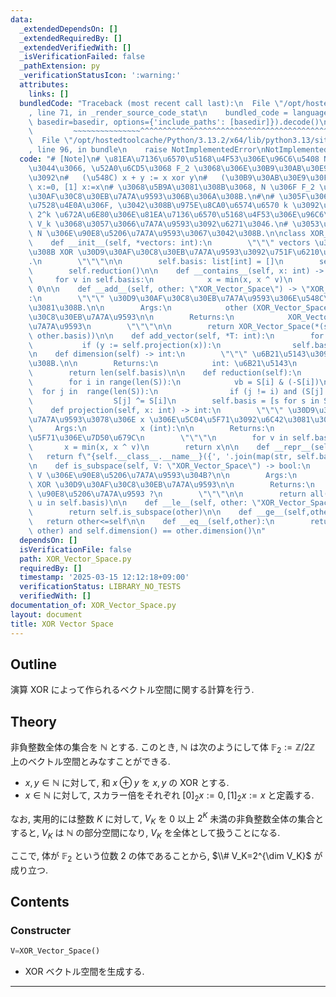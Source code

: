 ```yaml
---
data:
  _extendedDependsOn: []
  _extendedRequiredBy: []
  _extendedVerifiedWith: []
  _isVerificationFailed: false
  _pathExtension: py
  _verificationStatusIcon: ':warning:'
  attributes:
    links: []
  bundledCode: "Traceback (most recent call last):\n  File \"/opt/hostedtoolcache/Python/3.13.2/x64/lib/python3.13/site-packages/onlinejudge_verify/documentation/build.py\"\
    , line 71, in _render_source_code_stat\n    bundled_code = language.bundle(stat.path,\
    \ basedir=basedir, options={'include_paths': [basedir]}).decode()\n          \
    \         ~~~~~~~~~~~~~~~^^^^^^^^^^^^^^^^^^^^^^^^^^^^^^^^^^^^^^^^^^^^^^^^^^^^^^^^^^^^^^^^^^\n\
    \  File \"/opt/hostedtoolcache/Python/3.13.2/x64/lib/python3.13/site-packages/onlinejudge_verify/languages/python.py\"\
    , line 96, in bundle\n    raise NotImplementedError\nNotImplementedError\n"
  code: "# [Note]\n# \u81EA\u7136\u6570\u5168\u4F53\u306E\u96C6\u5408 N \u306B\u304A\
    \u3044\u3066, \u52A0\u6CD5\u3068 F_2 \u3068\u306E\u30B9\u30AB\u30E9\u30FC\u500D\
    \u3092\n#   (\u548C) x + y := x xor y\n#   (\u30B9\u30AB\u30E9\u30FC\u500D) [0]\
    \ x:=0, [1] x:=x\n# \u3068\u5B9A\u3081\u308B\u3068, N \u306F F_2 \u4E0A\u306E\u30D9\
    \u30AF\u30C8\u30EB\u7A7A\u9593\u306B\u306A\u308B.\n#\n# \u305F\u3060\u3057, \u5B9F\
    \u7528\u4E0A\u306F, \u3042\u308B\u975E\u8CA0\u6574\u6570 k \u3092\u7528\u3044\u3066\
    \ 2^k \u672A\u6E80\u306E\u81EA\u7136\u6570\u5168\u4F53\u306E\u96C6\u5408\u3092\
    \ V_k \u3068\u3057\u3066\u7A7A\u9593\u3092\u6271\u3046.\n# \u3053\u306E V_k \u306F\
    \ N \u306E\u90E8\u5206\u7A7A\u9593\u3067\u3042\u308B.\n\nclass XOR_Vector_Space:\n\
    \    def __init__(self, *vectors: int):\n        \"\"\" vectors \u304B\u3089\u306A\
    \u308B XOR \u30D9\u30AF\u30C8\u30EB\u7A7A\u9593\u3092\u751F\u6210\u3059\u308B\
    .\n        \"\"\"\n\n        self.basis: list[int] = []\n        self.add_vector(*vectors)\n\
    \        self.reduction()\n\n    def __contains__(self, x: int) -> bool:\n   \
    \     for v in self.basis:\n            x = min(x, x ^ v)\n        return x ==\
    \ 0\n\n    def __add__(self, other: \"XOR_Vector_Space\") -> \"XOR_Vector_Space\"\
    :\n        \"\"\" \u30D9\u30AF\u30C8\u30EB\u7A7A\u9593\u306E\u548C\u3092\u6C42\
    \u3081\u308B.\n\n        Args:\n            other (XOR_Vector_Space): \u30D9\u30AF\
    \u30C8\u30EB\u7A7A\u9593\n\n        Returns:\n            XOR_Vector_Space: \u548C\
    \u7A7A\u9593\n        \"\"\"\n\n        return XOR_Vector_Space(*(self.basis +\
    \ other.basis))\n\n    def add_vector(self, *T: int):\n        for x in T:\n \
    \           if (y := self.projection(x)):\n                self.basis.append(y)\n\
    \n    def dimension(self) -> int:\n        \"\"\" \u6B21\u5143\u3092\u6C42\u3081\
    \u308B.\n\n        Returns:\n            int: \u6B21\u5143\n        \"\"\"\n\n\
    \        return len(self.basis)\n\n    def reduction(self):\n        S = self.basis\n\
    \        for i in range(len(S)):\n            vb = S[i] & (-S[i])\n          \
    \  for j in  range(len(S)):\n                if (j != i) and (S[j] & vb):\n  \
    \                  S[j] ^= S[i]\n        self.basis = [s for s in S if s]\n\n\
    \    def projection(self, x: int) -> int:\n        \"\"\" \u30D9\u30AF\u30C8\u30EB\
    \u7A7A\u9593\u3078\u306E x \u306E\u5C04\u5F71\u3092\u6C42\u3081\u308B.\n\n   \
    \     Args:\n            x (int):\n\n        Returns:\n            int: \u5C04\
    \u5F71\u306E\u7D50\u679C\n        \"\"\"\n        for v in self.basis:\n     \
    \       x = min(x, x ^ v)\n        return x\n\n    def __repr__(self):\n     \
    \   return f\"{self.__class__.__name__}({', '.join(map(str, self.basis))})\"\n\
    \n    def is_subspace(self, V: \"XOR_Vector_Space\") -> bool:\n        \"\"\"\
    \ V \u306E\u90E8\u5206\u7A7A\u9593\u304B?\n\n        Args:\n            V (XOR_Vector_Space):\
    \ XOR \u30D9\u30AF\u30C8\u30EB\u7A7A\u9593\n\n        Returns:\n            bool:\
    \ \u90E8\u5206\u7A7A\u9593 ?\n        \"\"\"\n\n        return all(u in V for\
    \ u in self.basis)\n\n    def __le__(self, other: \"XOR_Vector_Space\") -> bool:\n\
    \        return self.is_subspace(other)\n\n    def __ge__(self,other):\n     \
    \   return other<=self\n\n    def __eq__(self,other):\n        return (self <=\
    \ other) and self.dimension() == other.dimension()\n"
  dependsOn: []
  isVerificationFile: false
  path: XOR_Vector_Space.py
  requiredBy: []
  timestamp: '2025-03-15 12:12:18+09:00'
  verificationStatus: LIBRARY_NO_TESTS
  verifiedWith: []
documentation_of: XOR_Vector_Space.py
layout: document
title: XOR Vector Space
---
```


## Outline

演算 XOR によって作られるベクトル空間に関する計算を行う.

## Theory

非負整数全体の集合を $\mathbb{N}$ とする. このとき, $\mathbb{N}$ は次のようにして体 $\mathbb{F}_2:=\mathbb{Z}/2\mathbb{Z}$ 上のベクトル空間とみなすことができる.

* $x,y \in \mathbb{N}$ に対して, 和 $x \oplus y$ を $x,y$ の XOR とする.
* $x \in \mathbb{N}$ に対して, スカラー倍をそれぞれ $[0]_2 x:=0, [1]_2x:=x$ と定義する.

なお, 実用的には整数 $K$ に対して, $V_K$ を $0$ 以上 $2^K$ 未満の非負整数全体の集合とすると, $V_K$ は $\mathbb{N}$ の部分空間になり, $V_K$ を全体として扱うことになる.

ここで, 体が $\mathbb{F}_2$ という位数 $2$ の体であることから, $\\# V_K=2^{\dim V_K}$ が成り立つ.

## Contents

### Constructer

```Python
V=XOR_Vector_Space()
```

* XOR ベクトル空間を生成する.

---
